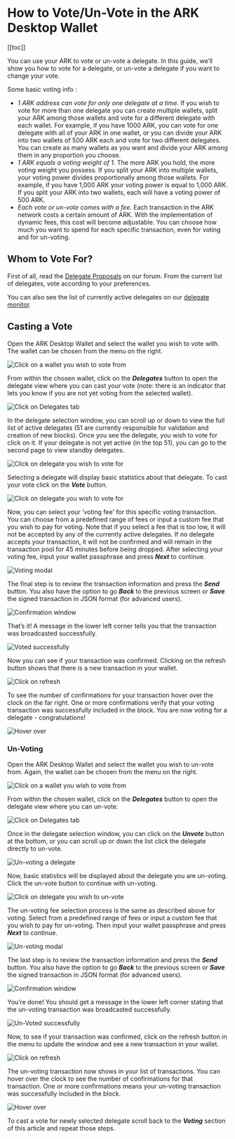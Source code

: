 # How to Vote/Un-Vote in the ARK Desktop Wallet

[[toc]]

You can use your ARK to vote or un-vote a delegate. In this guide, we’ll show you how to vote for a delegate, or un-vote a delegate if you want to change your vote.

Some basic voting info :

- _1 ARK address can vote for only one delegate at a time._ If you wish to vote for more than one delegate you can create multiple wallets, split your ARK among those wallets and vote for a different delegate with each wallet. For example, if you have 1000 ARK, you can vote for one delegate with all of your ARK in one wallet, or you can divide your ARK into two wallets of 500 ARK each and vote for two different delegates. You can create as many wallets as you want and divide your ARK among them in any proportion you choose.
- _1 ARK equals a voting weight of 1._ The more ARK you hold, the more voting weight you possess. If you split your ARK into multiple wallets, your voting power divides proportionally among those wallets. For example, if you have 1,000 ARK your voting power is equal to 1,000 ARK. If you split your ARK into two wallets, each will have a voting power of 500 ARK.
- _Each vote or un-vote comes with a fee._ Each transaction in the ARK network costs a certain amount of ARK. With the implementation of dynamic fees, this cost will become adjustable. You can choose how much you want to spend for each specific transaction, even for voting and for un-voting.

## Whom to Vote For?

First of all, read the [Delegate Proposals](https://forum.ark.io/category/5/delegates) on our forum. From the current list of delegates, vote according to your preferences.

You can also see the list of currently active delegates on our [delegate monitor](https://explorer.ark.io/delegateMonitor).

## Casting a Vote

Open the ARK Desktop Wallet and select the wallet you wish to vote with. The wallet can be chosen from the menu on the right.

![Click on a wallet you wish to vote from](./assets/how-to-vote-in-the-ark-desktop-wallet/clickonawallet.jpg)

From within the chosen wallet, click on the **_Delegates_** button to open the delegate view where you can cast your vote (note: there is an indicator that lets you know if you are not yet voting from the selected wallet).

![Click on Delegates tab](./assets/how-to-vote-in-the-ark-desktop-wallet/clickondelegates.jpg)

In the delegate selection window, you can scroll up or down to view the full list of active delegates (51 are currently responsible for validation and creation of new blocks). Once you see the delegate, you wish to vote for click on it. If your delegate is not yet active (in the top 51), you can go to the second page to view standby delegates.

![Click on delegate you wish to vote for](./assets/how-to-vote-in-the-ark-desktop-wallet/clickonadelegate.jpg)

Selecting a delegate will display basic statistics about that delegate. To cast your vote click on the **_Vote_** button.

![Click on delegate you wish to vote for](./assets/how-to-vote-in-the-ark-desktop-wallet/clickonvotebutton.jpg)

Now, you can select your ‘voting fee' for this specific voting transaction. You can choose from a predefined range of fees or input a custom fee that you wish to pay for voting. Note that if you select a fee that is too low, it will not be accepted by any of the currently active delegates. If no delegate accepts your transaction, it will not be confirmed and will remain in the transaction pool for 45 minutes before being dropped. After selecting your voting fee, input your wallet passphrase and press **_Next_** to continue.

![Voting modal](./assets/how-to-vote-in-the-ark-desktop-wallet/votingmodal.jpg)

The final step is to review the transaction information and press the **_Send_** button. You also have the option to go **_Back_** to the previous screen or **_Save_** the signed transaction in JSON format (for advanced users).

![Confirmation window](./assets/how-to-vote-in-the-ark-desktop-wallet/clickonsend.jpg)

That’s it! A message in the lower left corner tells you that the transaction was broadcasted successfully.

![Voted successfully](./assets/how-to-vote-in-the-ark-desktop-wallet/votedsuccessfully.jpg)

Now you can see if your transaction was confirmed. Clicking on the refresh button shows that there is a new transaction in your wallet.

![Click on refresh](./assets/how-to-vote-in-the-ark-desktop-wallet/clickonrefresh.jpg)

To see the number of confirmations for your transaction hover over the clock on the far right. One or more confirmations verify that your voting transaction was successfully included in the block. You are now voting for a delegate - congratulations!

![Hover over](./assets/how-to-vote-in-the-ark-desktop-wallet/hoveroverclock.jpg)

### Un-Voting

Open the ARK Desktop Wallet and select the wallet you wish to un-vote from. Again, the wallet can be chosen from the menu on the right.

![Click on a wallet you wish to vote from](./assets/how-to-vote-in-the-ark-desktop-wallet/clickonawallet.jpg)

From within the chosen wallet, click on the **_Delegates_** button to open the delegate view where you can un-vote.

![Click on Delegates tab](./assets/how-to-vote-in-the-ark-desktop-wallet/clickondelegatesunvoting.jpg)

Once in the delegate selection window, you can click on the **_Unvote_** button at the bottom, or you can scroll up or down the list click the delegate directly to un-vote.

![Un-voting a delegate](./assets/how-to-vote-in-the-ark-desktop-wallet/windowunvoting.jpg)

Now, basic statistics will be displayed about the delegate you are un-voting. Click the un-vote button to continue with un-voting.

![Click on delegate you wish to un-vote](./assets/how-to-vote-in-the-ark-desktop-wallet/unvotebutton.jpg)

The un-voting fee selection process is the same as described above for voting. Select from a predefined range of fees or input a custom fee that you wish to pay for un-voting. Then input your wallet passphrase and press **_Next_** to continue.

![Un-voting modal](./assets/how-to-vote-in-the-ark-desktop-wallet/unvotingmodal.jpg)

The last step is to review the transaction information and press the **_Send_** button. You also have the option to go **_Back_** to the previous screen or **_Save_** the signed transaction in JSON format (for advanced users).

![Confirmation window](./assets/how-to-vote-in-the-ark-desktop-wallet/unvotedelegate.jpg)

You’re done! You should get a message in the lower left corner stating that the un-voting transaction was broadcasted successfully.

![Un-Voted successfully](./assets/how-to-vote-in-the-ark-desktop-wallet/unvotedsuccessfully.jpg)

Now, to see if your transaction was confirmed, click on the refresh button in the menu to update the window and see a new transaction in your wallet.

![Click on refresh](./assets/how-to-vote-in-the-ark-desktop-wallet/clickonrefresh.jpg)

The un-voting transaction now shows in your list of transactions. You can hover over the clock to see the number of confirmations for that transaction. One or more confirmations means your un-voting transaction was successfully included in the block.

![Hover over](./assets/how-to-vote-in-the-ark-desktop-wallet/hoveroverunvote.jpg)

To cast a vote for newly selected delegate scroll back to the **_Voting_** section of this article and repeat those steps.
